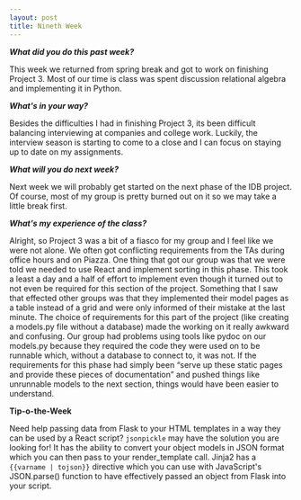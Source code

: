 ```yaml
---
layout: post
title: Nineth Week
---
```

<p><b><i>What did you do this past week?</i></b></p>
<p>This week we returned from spring break and got to work on finishing Project 3. Most of our time is class was spent discussion relational algebra and implementing it in Python.</p>
<p><b><i>What's in your way?</i></b></p>
<p>Besides the difficulties I had in finishing Project 3, its been difficult balancing interviewing at companies and college work. Luckily, the interview season is starting to come to a close and I can focus on staying up to date on my assignments.</p>
<p><b><i>What will you do next week?</i></b></p>
<p>Next week we will probably get started on the next phase of the IDB project. Of course, most of my group is pretty burned out on it so we may take a little break first.</p>
<p><b><i>What's my experience of the class?</i></b></p>
<p>Alright, so Project 3 was a bit of a fiasco for my group and I feel like we were not alone. We often got conflicting requirements from the TAs during office hours and on Piazza. One thing that got our group was that we were told we needed to use React and implement sorting in this phase. This took a least a day and a half of effort to implement even though it turned out to not even be required for this section of the project. Something that I saw that effected other groups was that they implemented their model pages as a table instead of a grid and were only informed of their mistake at the last minute. The choice of requirements for this part of the project (like creating a models.py file without a database) made the working on it really awkward and confusing. Our group had problems using tools like pydoc on our models.py because they required the code they were used on to be runnable which, without a database to connect to, it was not. If the requirements for this phase had simply been “serve up these static pages and provide these pieces of documentation” and pushed things like unrunnable models to the next section, things would have been easier to understand.</p>
<p><b>Tip-o-the-Week</b></p>
<p>Need help passing data from Flask to your HTML templates in a way they can be used by a React script? <code>jsonpickle</code> may have the solution you are looking for! It has the ability to convert your object models in JSON format which you can then pass to your render_template call. Jinja2 has a <code>{{varname | tojson}}</code> directive which you can use with JavaScript's JSON.parse() function to have effectively passed an object from Flask into your script.</p>
